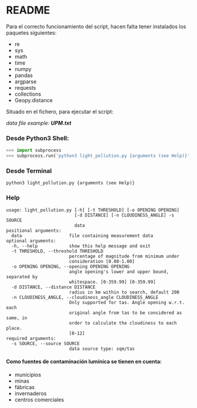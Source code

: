 # README

Para el correcto funcionamiento del script, hacen falta tener instalados los paquetes siguientes:

* re
* sys
* math
* time
* numpy
* pandas
* argparse
* requests
* collections
* Geopy.distance

Situado en el fichero, para ejecutar el script:

*data file example: __UPM.txt__* 

### Desde Python3 Shell:

```python
>>> import subprocess
>>> subprocess.run('python3 light_pollution.py {arguments (see Help)}', shell=True)
```

### Desde Terminal

```
python3 light_pollution.py {arguments (see Help)}
```

### Help
```
usage: light_pollution.py [-h] [-t THRESHOLD] [-o OPENING OPENING]
                          [-d DISTANCE] [-n CLOUDINESS_ANGLE] -s SOURCE
                          data
positional arguments:
  data                  file containing measurement data
optional arguments:
  -h, --help            show this help message and exit
  -t THRESHOLD, --threshold THRESHOLD
                        percentage of magnitude from minimum under
                        consideration [0.00-1.00]
  -o OPENING OPENING, --opening OPENING OPENING
                        angle opening's lower and upper bound, separated by
                        whitespace. [0-359.99] [0-359.99]
  -d DISTANCE, --distance DISTANCE
                        radius in km within to search, default 200
  -n CLOUDINESS_ANGLE, --cloudiness_angle CLOUDINESS_ANGLE
                        Only supported for tas. Angle opening w.r.t. each
                        original angle from tas to be considered as same, in
                        order to calculate the cloudiness to each place.
                        [0-12]
required arguments:
  -s SOURCE, --source SOURCE
                        data source type: sqm/tas
```

#### Como fuentes de contaminación lumínica se tienen en cuenta:
* municipios
* minas
* fábricas
* invernaderos
* centros comerciales